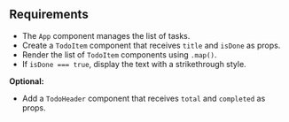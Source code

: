 ## Requirements

- The `App` component manages the list of tasks.
- Create a `TodoItem` component that receives `title` and `isDone` as props.
- Render the list of `TodoItem` components using `.map()`.
- If `isDone === true`, display the text with a strikethrough style.

**Optional:**

- Add a `TodoHeader` component that receives `total` and `completed` as props.

